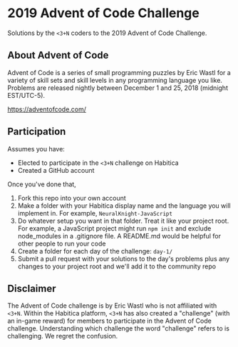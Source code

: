 # 2019 Advent of Code Challenge

Solutions by the `<3+N` coders to the 2019 Advent of Code Challenge.


## About Advent of Code

Advent of Code is a series of small programming puzzles by Eric Wastl for a variety of skill sets and skill levels in any programming language you like.  Problems are released nightly between December 1 and 25, 2018 (midnight EST/UTC-5).

https://adventofcode.com/

## Participation

Assumes you have:

* Elected to participate in the `<3+N` challenge on Habitica
* Created a GitHub account

Once you've done that,

1. Fork this repo into your own account
2. Make a folder with your Habitica display name and the language you will implement in.  For example, `NeuralKnight-JavaScript`
3. Do whatever setup you want in that folder.  Treat it like your project root.  For example, a JavaScript project might run `npm init` and exclude node_modules in a .gitignore file.  A README.md would be helpful for other people to run your code
4. Create a folder for each day of the challenge: `day-1/`
5. Submit a pull request with your solutions to the day's problems plus any changes to your project root and we'll add it to the community repo


## Disclaimer

The Advent of Code challenge is by Eric Wastl who is not affiliated with `<3+N`.  Within the Habitica platform, `<3+N` has also created a "challenge" (with an in-game reward) for members to participate in the Advent of Code challenge.  Understanding which challenge the word "challenge" refers to is challenging.  We regret the confusion.
